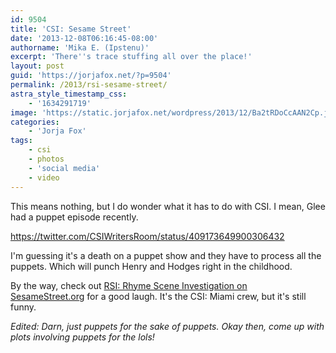 ```yaml
---
id: 9504
title: 'CSI: Sesame Street'
date: '2013-12-08T06:16:45-08:00'
authorname: 'Mika E. (Ipstenu)'
excerpt: 'There''s trace stuffing all over the place!'
layout: post
guid: 'https://jorjafox.net/?p=9504'
permalink: /2013/rsi-sesame-street/
astra_style_timestamp_css:
    - '1634291719'
image: 'https://static.jorjafox.net/wordpress/2013/12/Ba2tRDoCcAAN2Cp.jpg'
categories:
    - 'Jorja Fox'
tags:
    - csi
    - photos
    - 'social media'
    - video
---
```


This means nothing, but I do wonder what it has to do with CSI. I mean, Glee had a puppet episode recently.

https://twitter.com/CSIWritersRoom/status/409173649900306432

I'm guessing it's a death on a puppet show and they have to process all the puppets. Which will punch Henry and Hodges right in the childhood.

By the way, check out <a href="http://www.sesamestreet.org/video_player/-/pgpv/videoplayer/0/4f80c046-1c11-4268-9043-54d934a66396">RSI: Rhyme Scene Investigation on SesameStreet.org</a> for a good laugh. It's the CSI: Miami crew, but it's still funny.

_Edited: Darn, just puppets for the sake of puppets. Okay then, come up with plots involving puppets for the lols!_
